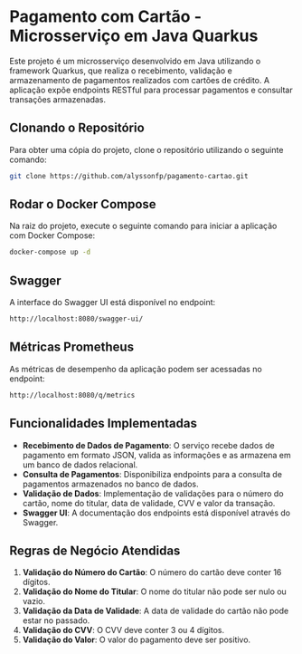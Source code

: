 # Pagamento com Cartão - Microsserviço em Java Quarkus

Este projeto é um microsserviço desenvolvido em Java utilizando o framework Quarkus, que realiza o recebimento, validação e armazenamento de pagamentos realizados com cartões de crédito. A aplicação expõe endpoints RESTful para processar pagamentos e consultar transações armazenadas.

## Clonando o Repositório

Para obter uma cópia do projeto, clone o repositório utilizando o seguinte comando:

```bash
git clone https://github.com/alyssonfp/pagamento-cartao.git
```

## Rodar o Docker Compose

Na raiz do projeto, execute o seguinte comando para iniciar a aplicação com Docker Compose:

```bash
docker-compose up -d
```

## Swagger

A interface do Swagger UI está disponível no endpoint:

```bash
http://localhost:8080/swagger-ui/
```

## Métricas Prometheus

As métricas de desempenho da aplicação podem ser acessadas no endpoint:

```bash
http://localhost:8080/q/metrics
```

## Funcionalidades Implementadas

- **Recebimento de Dados de Pagamento**: O serviço recebe dados de pagamento em formato JSON, valida as informações e as armazena em um banco de dados relacional.
- **Consulta de Pagamentos**: Disponibiliza endpoints para a consulta de pagamentos armazenados no banco de dados.
- **Validação de Dados**: Implementação de validações para o número do cartão, nome do titular, data de validade, CVV e valor da transação.
- **Swagger UI**: A documentação dos endpoints está disponível através do Swagger.

## Regras de Negócio Atendidas

1. **Validação do Número do Cartão**: O número do cartão deve conter 16 dígitos.
2. **Validação do Nome do Titular**: O nome do titular não pode ser nulo ou vazio.
3. **Validação da Data de Validade**: A data de validade do cartão não pode estar no passado.
4. **Validação do CVV**: O CVV deve conter 3 ou 4 dígitos.
5. **Validação do Valor**: O valor do pagamento deve ser positivo.

